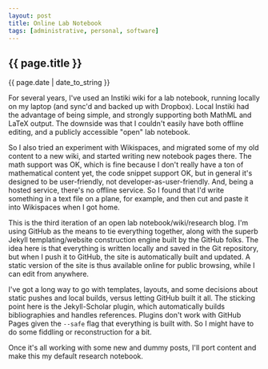 ```yaml
---
layout: post
title: Online Lab Notebook
tags: [administrative, personal, software]
---
```


{{ page.title }}
----------------

{{ page.date | date_to_string }}

For several years, I've used an Instiki wiki for a lab notebook, running locally on my laptop (and sync'd and backed up with Dropbox).  Local Instiki had the advantage of being simple, and strongly supporting both MathML and LaTeX output.  The downside was that I couldn't easily have both offline editing, and a publicly accessible "open" lab notebook.  

So I also tried an experiment with Wikispaces, and migrated some of my old content to a new wiki, and started writing new notebook pages there.  The math support was OK, which is fine because I don't really have a ton of mathematical content yet, the code snippet support OK, but in general it's designed to be user-friendly, not developer-as-user-friendly.  And, being a hosted service, there's no offline service.  So I found that I'd write something in a text file on a plane, for example, and then cut and paste it into Wikispaces when I got home.  

This is the third iteration of an open lab notebook/wiki/research blog.  I'm using GitHub as the means to tie everything together, along with the superb Jekyll templating/website construction engine built by the GitHub folks.  The idea here is that everything is written locally and saved in the Git repository, but when I push it to GitHub, the site is automatically built and updated.  A static version of the site is thus available online for public browsing, while I can edit from anywhere.  

I've got a long way to go with templates, layouts, and some decisions about static pushes and local builds, versus letting GitHub built it all.  The sticking point here is the Jekyll-Scholar plugin, which automatically builds bibliographies and handles references.  Plugins don't work with GitHub Pages given the <code>--safe</code> flag that everything is built with.  So I might have to do some fiddling or reconstruction for a bit. 

Once it's all working with some new and dummy posts, I'll port content and make this my default research notebook.  
